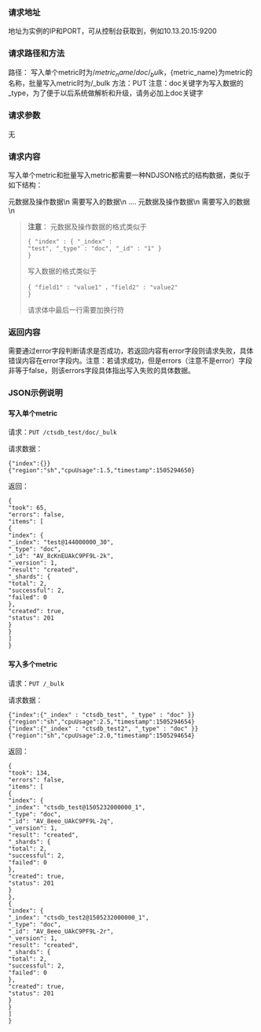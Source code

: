 ### 请求地址 ###
地址为实例的IP和PORT，可从控制台获取到，例如10.13.20.15:9200
### 请求路径和方法 ###
路径：
写入单个metric时为/${metric_name}/doc/_bulk，${metric_name}为metric的名称，批量写入metric时为/_bulk
方法：PUT
注意：doc关键字为写入数据的_type，为了便于以后系统做解析和升级，请务必加上doc关键字
### 请求参数 ###
无
### 请求内容 ###
写入单个metric和批量写入metric都需要一种NDJSON格式的结构数据，类似于如下结构：

元数据及操作数据\n
需要写入的数据\n
....
元数据及操作数据\n
需要写入的数据\n

> **注意**：
> 元数据及操作数据的格式类似于
> 
>     { "index" : { "_index" :
>     "test", "_type" : "doc", "_id" : "1" }
>     }
> 写入数据的格式类似于
> 
>     { "field1" : "value1" ，"field2" : "value2"
>     }
> 请求体中最后一行需要加换行符

### 返回内容 ###
需要通过error字段判断请求是否成功，若返回内容有error字段则请求失败，具体错误内容在error字段内。注意：若请求成功，但是errors（注意不是error）字段非等于false，则该errors字段具体指出写入失败的具体数据。

### JSON示例说明 ###
#### 写入单个metric ####

请求：`PUT /ctsdb_test/doc/_bulk`

请求数据：
    
    {"index":{}}
    {"region":"sh","cpuUsage":1.5,"timestamp":1505294650}

返回：

    {
    "took": 65,
    "errors": false,
    "items": [
    {
    "index": {
    "_index": "test@144000000_30",
    "_type": "doc",
    "_id": "AV_8cKnEUAkC9PF9L-2k",
    "_version": 1,
    "result": "created",
    "_shards": {
    "total": 2,
    "successful": 2,
    "failed": 0
    },
    "created": true,
    "status": 201
    }
    }
    ]
    }

#### 写入多个metric ####

请求：`PUT /_bulk`

请求数据：

    {"index":{"_index" : "ctsdb_test", "_type" : "doc" }}
    {"region":"sh","cpuUsage":2.5,"timestamp":1505294654}
    {"index":{"_index" : "ctsdb_test2", "_type" : "doc" }}
    {"region":"sh","cpuUsage":2.0,"timestamp":1505294654}

返回：

    {
    "took": 134,
    "errors": false,
    "items": [
    {
    "index": {
    "_index": "ctsdb_test@1505232000000_1",
    "_type": "doc",
    "_id": "AV_8eeo_UAkC9PF9L-2q",
    "_version": 1,
    "result": "created",
    "_shards": {
    "total": 2,
    "successful": 2,
    "failed": 0
    },
    "created": true,
    "status": 201
    }
    },
    {
    "index": {
    "_index": "ctsdb_test2@1505232000000_1",
    "_type": "doc",
    "_id": "AV_8eeo_UAkC9PF9L-2r",
    "_version": 1,
    "result": "created",
    "_shards": {
    "total": 2,
    "successful": 2,
    "failed": 0
    },
    "created": true,
    "status": 201
    }
    }
    ]
    }
